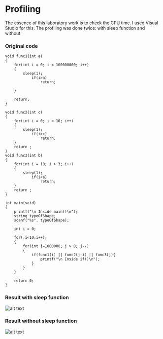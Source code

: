 # Profiling
The essence of this laboratory work is to check the CPU time. I used Visual Studio for this. The profiling was done twice: with sleep function and without. 
### Original code 

```
void func1(int a)
{
    for(int i = 0; i < 100000000; i++)
	{
		sleep(1);
			if(i>a)
				return;
		
	}

    return;
}

void func2(int c)
{
    for(int i = 0; i < 10; i++)
	{
		sleep(1);
			if(i>c)
				return;
	}
    return ;
}
void func3(int b)
{
    for(int i = 10; i > 3; i++)
	{
		sleep(1);
			if(i<a)
				return;
	}
    return ;
}

int main(void)
{
    printf("\n Inside main()\n");
	string typeOfShape;
	scanf("%s", typeOfShape);
	
    int i = 0;

    for(;i<10;i++);
	{
		for(int j=1000000; j > 0; j--)
		{
			if(func1(i) || func2(j-i) || func3(j){
				printf("\n Inside if()\n");
			}
		}
	}

    return 0;
}
```
### Result with sleep function
 ![alt text](picture/result_sleep.png "Code_after")​
### Result without sleep function 
 ![alt text](picture/result_without_sleep.png "Code_after")​
